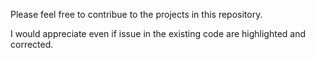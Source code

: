 Please feel free to contribue to the projects in this repository.

I would appreciate even if issue in the existing code are highlighted and corrected.
